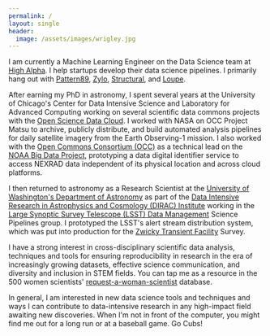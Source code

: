 ```yaml
---
permalink: /
layout: single
header:
  image: /assets/images/wrigley.jpg
---
```


I am currently a Machine Learning Engineer on the Data Science team at [High Alpha](https://highalpha.com).  I help startups develop their data science pipelines.  I primarily hang out with [Pattern89](https://www.pattern89.com/), [Zylo](https://zylo.com/), [Structural](https://www.structural.com/), and [Loupe](https://loupe.co/).

After earning my PhD in astronomy, I spent several years at the University of Chicago's Center for Data Intensive Science and Laboratory for Advanced Computing working on several scientific data commons projects with the [Open Science Data Cloud](https://www.opensciencedatacloud.org). I worked with NASA on OCC Project Matsu to archive, publicly distribute, and build automated analysis pipelines for daily satellite imagery from the Earth Observing-1 mission. I also worked with the [Open Commons Consortium (OCC)](http://occ-data.org) as a technical lead on the [NOAA Big Data Project](https://data-alliance.noaa.gov), prototyping a data digital identifier service to access NEXRAD data independent of its physical location and across cloud platforms.

I then returned to astronomy as a Research Scientist at the [University of Washington's Department of Astronomy](http://depts.washington.edu/astron/) as part of the [Data Intensive Research in Astrophysics and Cosmology (DIRAC) Institute](https://dirac.astro.washington.edu) working in the [Large Synoptic Survey Telescope (LSST) Data Management](https://www.lsst.org/about/dm) Science Pipelines group. I prototyped the LSST's alert stream distribution system, which was put into production for the [Zwicky Transient Facility](https://www.ztf.caltech.edu/) Survey.

I have a strong interest in cross-disciplinary scientific data analysis, techniques and tools for ensuring reproducibility in research in the era of increasingly growing datasets, effective science communication, and diversity and inclusion in STEM fields. You can tap me as a resource in the 500 women scientists' [request-a-woman-scientist](https://500womenscientists.org/request-a-scientist) database.

In general, I am interested in new data science tools and techniques and ways I can contribute to data-intensive research in any high-impact field awaiting new discoveries. When I'm not in front of the computer, you might find me out for a long run or at a baseball game.  Go Cubs!

